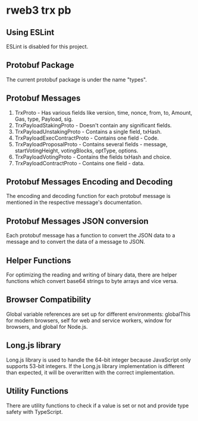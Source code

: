 # rweb3 trx pb

## Using ESLint

ESLint is disabled for this project.

## Protobuf Package

The current protobuf package is under the name "types".

## Protobuf Messages

1. TrxProto - Has various fields like version, time, nonce, from, to, Amount, Gas, type, Payload, sig.
2. TrxPayloadStakingProto - Doesn't contain any significant fields.
3. TrxPayloadUnstakingProto - Contains a single field, txHash.
4. TrxPayloadExecContractProto - Contains one field - Code.
5. TrxPayloadProposalProto - Contains several fields - message, startVotingHeight, votingBlocks, optType, options.
6. TrxPayloadVotingProto - Contains the fields txHash and choice.
7. TrxPayloadContractProto - Contains one field - data.

## Protobuf Messages Encoding and Decoding

The encoding and decoding function for each protobuf message is mentioned in the respective message's documentation. 

## Protobuf Messages JSON conversion

Each protobuf message has a function to convert the JSON data to a message and to convert the data of a message to JSON.

## Helper Functions

For optimizing the reading and writing of binary data, there are helper functions which convert base64 strings to byte arrays and vice versa.

## Browser Compatibility

Global variable references are set up for different environments: globalThis for modern browsers, self for web and service workers, window for browsers, and global for Node.js.

## Long.js library 

Long.js library is used to handle the 64-bit integer because JavaScript only supports 53-bit integers. If the Long.js library implementation is different than expected, it will be overwritten with the correct implementation.

## Utility Functions

There are utility functions to check if a value is set or not and provide type safety with TypeScript.